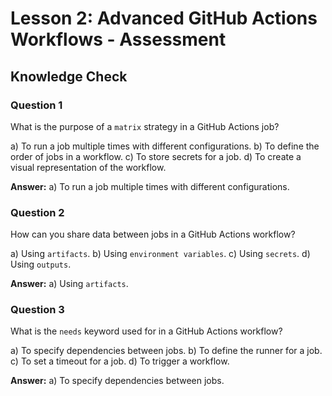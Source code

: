 # Lesson 2: Advanced GitHub Actions Workflows - Assessment

## Knowledge Check

### Question 1
What is the purpose of a `matrix` strategy in a GitHub Actions job?

a) To run a job multiple times with different configurations.
b) To define the order of jobs in a workflow.
c) To store secrets for a job.
d) To create a visual representation of the workflow.

**Answer:** a) To run a job multiple times with different configurations.

### Question 2
How can you share data between jobs in a GitHub Actions workflow?

a) Using `artifacts`.
b) Using `environment variables`.
c) Using `secrets`.
d) Using `outputs`.

**Answer:** a) Using `artifacts`.

### Question 3
What is the `needs` keyword used for in a GitHub Actions workflow?

a) To specify dependencies between jobs.
b) To define the runner for a job.
c) To set a timeout for a job.
d) To trigger a workflow.

**Answer:** a) To specify dependencies between jobs.